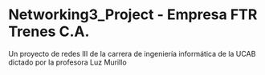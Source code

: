 # Networking3_Project - Empresa FTR Trenes C.A.
Un proyecto de redes III de la carrera de ingeniería informática de la UCAB dictado por la profesora Luz Murillo
